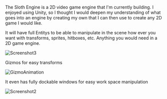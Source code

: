 The Sloth Engine is a 2D video game engine that I'm currently building. I enjoyed using Unity, so I thought I would deepen my understanding of what goes into an engine by creating my own that I can then use to create any 2D game I would like. 

It will have full Entitys to be able to manipulate in the scene how ever you want with transforms, sprites, hitboxes, etc. Anything you would need in a 2D game engine.

![Screenshot3](https://user-images.githubusercontent.com/70006814/177954757-85641bbd-5523-40fe-b698-96593f7f252d.png)

Gizmos for easy transforms

![GizmoAnimation](https://user-images.githubusercontent.com/70006814/179215308-8c4a1a1e-9a17-4e88-a7ac-9ee06a233554.gif)


It even has fully dockable windows for easy work space manipulation

![Screenshot2](https://user-images.githubusercontent.com/70006814/177535581-117a908e-9555-45d4-a3bf-a28ce8096070.png)

